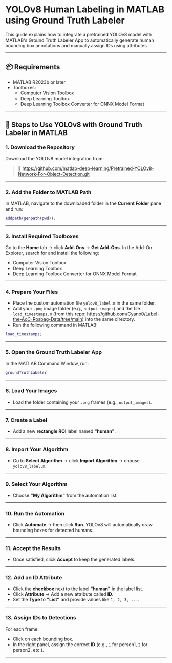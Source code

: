 # YOLOv8 Human Labeling in MATLAB using Ground Truth Labeler

This guide explains how to integrate a pretrained YOLOv8 model with MATLAB's Ground Truth Labeler App to automatically generate human bounding box annotations and manually assign IDs using attributes.

---

## 📦 Requirements

- MATLAB R2023b or later
- Toolboxes:
  - Computer Vision Toolbox
  - Deep Learning Toolbox
  - Deep Learning Toolbox Converter for ONNX Model Format

---

## 🚀 Steps to Use YOLOv8 with Ground Truth Labeler in MATLAB

### 1. Download the Repository

Download the YOLOv8 model integration from:
> 🔗 https://github.com/matlab-deep-learning/Pretrained-YOLOv8-Network-For-Object-Detection.git

---

### 2. Add the Folder to MATLAB Path

In MATLAB, navigate to the downloaded folder in the **Current Folder** pane and run:

```matlab
addpath(genpath(pwd));
```

---

### 3. Install Required Toolboxes

Go to the **Home** tab → click **Add-Ons** → **Get Add-Ons**.
In the Add-On Explorer, search for and install the following:

- Computer Vision Toolbox
- Deep Learning Toolbox
- Deep Learning Toolbox Converter for ONNX Model Format

---

### 4. Prepare Your Files

- Place the custom automation file `yolov8_label.m` in the same folder.
- Add your `.png` image folder (e.g., `output_images`) and the file `load_timestamps.m` (from this repo: https://github.com/Cyano0/Label-the-AoC-Rosbag-Data/tree/main) into the same directory.
- Run the following command in MATLAB:

```matlab
load_timestamps;
```

---

### 5. Open the Ground Truth Labeler App

In the MATLAB Command Window, run:

```matlab
groundTruthLabeler
```

---

### 6. Load Your Images

- Load the folder containing your `.png` frames (e.g., `output_images`).

---

### 7. Create a Label

- Add a new **rectangle ROI** label named **"human"**.

---

### 8. Import Your Algorithm

- Go to **Select Algorithm** → click **Import Algorithm** → choose `yolov8_label.m`.

---

### 9. Select Your Algorithm

- Choose **"My Algorithm"** from the automation list.

---

### 10. Run the Automation

- Click **Automate** → then click **Run**. YOLOv8 will automatically draw bounding boxes for detected humans.

---

### 11. Accept the Results

- Once satisfied, click **Accept** to keep the generated labels.

---

### 12. Add an ID Attribute

- Click the **checkbox** next to the label **"human"** in the label list.
- Click **Attribute** → Add a new attribute called **ID**.
- Set the **Type** to **"List"** and provide values like `1, 2, 3, ...`.

---

### 13. Assign IDs to Detections

For each frame:
- Click on each bounding box.
- In the right panel, assign the correct **ID** (e.g., `1` for person1, `2` for person2, etc.).

---


